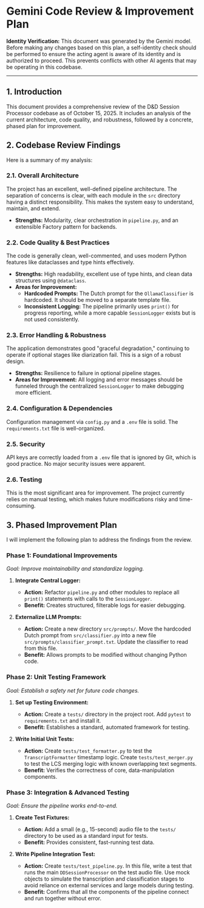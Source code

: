# Gemini Code Review & Improvement Plan

**Identity Verification:** This document was generated by the Gemini model. Before making any changes based on this plan, a self-identity check should be performed to ensure the acting agent is aware of its identity and is authorized to proceed. This prevents conflicts with other AI agents that may be operating in this codebase.

---

## 1. Introduction

This document provides a comprehensive review of the D&D Session Processor codebase as of October 15, 2025. It includes an analysis of the current architecture, code quality, and robustness, followed by a concrete, phased plan for improvement.

## 2. Codebase Review Findings

Here is a summary of my analysis:

### 2.1. Overall Architecture

The project has an excellent, well-defined pipeline architecture. The separation of concerns is clear, with each module in the `src` directory having a distinct responsibility. This makes the system easy to understand, maintain, and extend.

*   **Strengths:** Modularity, clear orchestration in `pipeline.py`, and an extensible Factory pattern for backends.

### 2.2. Code Quality & Best Practices

The code is generally clean, well-commented, and uses modern Python features like dataclasses and type hints effectively.

*   **Strengths:** High readability, excellent use of type hints, and clean data structures using `@dataclass`.
*   **Areas for Improvement:**
    *   **Hardcoded Prompts:** The Dutch prompt for the `OllamaClassifier` is hardcoded. It should be moved to a separate template file.
    *   **Inconsistent Logging:** The pipeline primarily uses `print()` for progress reporting, while a more capable `SessionLogger` exists but is not used consistently.

### 2.3. Error Handling & Robustness

The application demonstrates good "graceful degradation," continuing to operate if optional stages like diarization fail. This is a sign of a robust design.

*   **Strengths:** Resilience to failure in optional pipeline stages.
*   **Areas for Improvement:** All logging and error messages should be funneled through the centralized `SessionLogger` to make debugging more efficient.

### 2.4. Configuration & Dependencies

Configuration management via `config.py` and a `.env` file is solid. The `requirements.txt` file is well-organized.

### 2.5. Security

API keys are correctly loaded from a `.env` file that is ignored by Git, which is good practice. No major security issues were apparent.

### 2.6. Testing

This is the most significant area for improvement. The project currently relies on manual testing, which makes future modifications risky and time-consuming.


## 3. Phased Improvement Plan

I will implement the following plan to address the findings from the review.

### Phase 1: Foundational Improvements

*Goal: Improve maintainability and standardize logging.* 

1.  **Integrate Central Logger:**
    *   **Action:** Refactor `pipeline.py` and other modules to replace all `print()` statements with calls to the `SessionLogger`.
    *   **Benefit:** Creates structured, filterable logs for easier debugging.

2.  **Externalize LLM Prompts:**
    *   **Action:** Create a new directory `src/prompts/`. Move the hardcoded Dutch prompt from `src/classifier.py` into a new file `src/prompts/classifier_prompt.txt`. Update the classifier to read from this file.
    *   **Benefit:** Allows prompts to be modified without changing Python code.

### Phase 2: Unit Testing Framework

*Goal: Establish a safety net for future code changes.* 

1.  **Set up Testing Environment:**
    *   **Action:** Create a `tests/` directory in the project root. Add `pytest` to `requirements.txt` and install it.
    *   **Benefit:** Establishes a standard, automated framework for testing.

2.  **Write Initial Unit Tests:**
    *   **Action:** Create `tests/test_formatter.py` to test the `TranscriptFormatter` timestamp logic. Create `tests/test_merger.py` to test the LCS merging logic with known overlapping text segments.
    *   **Benefit:** Verifies the correctness of core, data-manipulation components.

### Phase 3: Integration & Advanced Testing

*Goal: Ensure the pipeline works end-to-end.* 

1.  **Create Test Fixtures:**
    *   **Action:** Add a small (e.g., 15-second) audio file to the `tests/` directory to be used as a standard input for tests.
    *   **Benefit:** Provides consistent, fast-running test data.

2.  **Write Pipeline Integration Test:**
    *   **Action:** Create `tests/test_pipeline.py`. In this file, write a test that runs the main `DDSessionProcessor` on the test audio file. Use mock objects to simulate the transcription and classification stages to avoid reliance on external services and large models during testing.
    *   **Benefit:** Confirms that all the components of the pipeline connect and run together without error.
